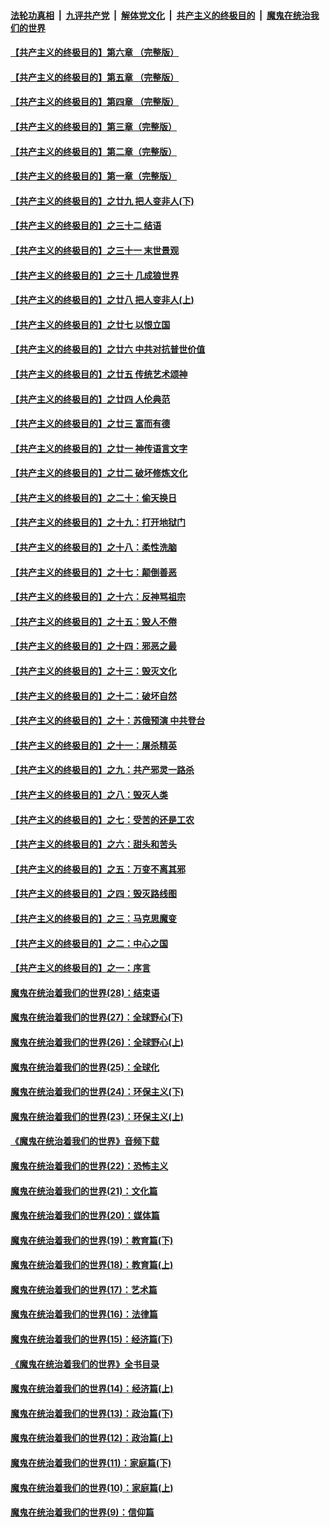 ####  [法轮功真相](../../../../basic/blob/master/README.md?t=04251801) &nbsp;|&nbsp; [九评共产党](../../../../9ping.md/blob/master/README.md?t=04251801) &nbsp;|&nbsp; [解体党文化](../../../../jtdwh.md/blob/master/README.md?t=04251801)  &nbsp;|&nbsp; [共产主义的终极目的](../../../../gczydzjmd.md/blob/master/README.md?t=04251801) &nbsp;|&nbsp; [魔鬼在统治我们的世界](../../../../mgztzwmdsj.md/blob/master/README.md?t=04251801) 

#### [【共产主义的终极目的】第六章 （完整版）](../pages/nsc422/n11428913.md?t=04251801) 

#### [【共产主义的终极目的】第五章 （完整版）](../pages/nsc422/n11428912.md?t=04251801) 

#### [【共产主义的终极目的】第四章 （完整版）](../pages/nsc422/n11428907.md?t=04251801) 

#### [【共产主义的终极目的】第三章（完整版）](../pages/nsc422/n11428848.md?t=04251801) 

#### [【共产主义的终极目的】第二章（完整版）](../pages/nsc422/n11428831.md?t=04251801) 

#### [【共产主义的终极目的】第一章（完整版）](../pages/nsc422/n11417651.md?t=04251801) 

#### [【共产主义的终极目的】之廿九 把人变非人(下)](../pages/nsc422/n11344140.md?t=04251801) 

#### [【共产主义的终极目的】之三十二 结语](../pages/nsc422/n11360535.md?t=04251801) 

#### [【共产主义的终极目的】之三十一 末世景观](../pages/nsc422/n11351129.md?t=04251801) 

#### [【共产主义的终极目的】之三十 几成狼世界](../pages/nsc422/n11348280.md?t=04251801) 

#### [【共产主义的终极目的】之廿八 把人变非人(上)](../pages/nsc422/n11340492.md?t=04251801) 

#### [【共产主义的终极目的】之廿七 以恨立国](../pages/nsc422/n11336944.md?t=04251801) 

#### [【共产主义的终极目的】之廿六 中共对抗普世价值](../pages/nsc422/n11324785.md?t=04251801) 

#### [【共产主义的终极目的】之廿五 传统艺术颂神](../pages/nsc422/n11296396.md?t=04251801) 

#### [【共产主义的终极目的】之廿四 人伦典范](../pages/nsc422/n11296397.md?t=04251801) 

#### [【共产主义的终极目的】之廿三 富而有德](../pages/nsc422/n11283598.md?t=04251801) 

#### [【共产主义的终极目的】之廿一 神传语言文字](../pages/nsc422/n11263265.md?t=04251801) 

#### [【共产主义的终极目的】之廿二 破坏修炼文化](../pages/nsc422/n11245728.md?t=04251801) 

#### [【共产主义的终极目的】之二十：偷天换日](../pages/nsc422/n11238846.md?t=04251801) 

#### [【共产主义的终极目的】之十九：打开地狱门](../pages/nsc422/n11206376.md?t=04251801) 

#### [【共产主义的终极目的】之十八：柔性洗脑](../pages/nsc422/n11199994.md?t=04251801) 

#### [【共产主义的终极目的】之十七：颠倒善恶](../pages/nsc422/n11179782.md?t=04251801) 

#### [【共产主义的终极目的】之十六：反神骂祖宗](../pages/nsc422/n11166798.md?t=04251801) 

#### [【共产主义的终极目的】之十五：毁人不倦](../pages/nsc422/n11166792.md?t=04251801) 

#### [【共产主义的终极目的】之十四：邪恶之最](../pages/nsc422/n11150249.md?t=04251801) 

#### [【共产主义的终极目的】之十三：毁灭文化](../pages/nsc422/n11135227.md?t=04251801) 

#### [【共产主义的终极目的】之十二：破坏自然](../pages/nsc422/n11135214.md?t=04251801) 

#### [【共产主义的终极目的】之十：苏俄预演 中共登台](../pages/nsc422/n11118424.md?t=04251801) 

#### [【共产主义的终极目的】之十一：屠杀精英](../pages/nsc422/n11118442.md?t=04251801) 

#### [【共产主义的终极目的】之九：共产邪灵一路杀](../pages/nsc422/n11114139.md?t=04251801) 

#### [【共产主义的终极目的】之八：毁灭人类](../pages/nsc422/n11108503.md?t=04251801) 

#### [【共产主义的终极目的】之七：受苦的还是工农](../pages/nsc422/n11101809.md?t=04251801) 

#### [【共产主义的终极目的】之六：甜头和苦头](../pages/nsc422/n11096971.md?t=04251801) 

#### [【共产主义的终极目的】之五：万变不离其邪](../pages/nsc422/n11091285.md?t=04251801) 

#### [【共产主义的终极目的】之四：毁灭路线图](../pages/nsc422/n11086284.md?t=04251801) 

#### [【共产主义的终极目的】之三：马克思魔变](../pages/nsc422/n11061941.md?t=04251801) 

#### [【共产主义的终极目的】之二：中心之国](../pages/nsc422/n11047728.md?t=04251801) 

#### [【共产主义的终极目的】之一：序言](../pages/nsc422/n11086077.md?t=04251801) 

#### [魔鬼在统治着我们的世界(28)：结束语](../pages/nsc422/n10936246.md?t=04251801) 

#### [魔鬼在统治着我们的世界(27)：全球野心(下)](../pages/nsc422/n10928319.md?t=04251801) 

#### [魔鬼在统治着我们的世界(26)：全球野心(上)](../pages/nsc422/n10900318.md?t=04251801) 

#### [魔鬼在统治着我们的世界(25)：全球化](../pages/nsc422/n10788205.md?t=04251801) 

#### [魔鬼在统治着我们的世界(24)：环保主义(下)](../pages/nsc422/n10695307.md?t=04251801) 

#### [魔鬼在统治着我们的世界(23)：环保主义(上)](../pages/nsc422/n10688613.md?t=04251801) 

#### [《魔鬼在统治着我们的世界》音频下载](../pages/nsc422/n10635553.md?t=04251801) 

#### [魔鬼在统治着我们的世界(22)：恐怖主义](../pages/nsc422/n10614727.md?t=04251801) 

#### [魔鬼在统治着我们的世界(21)：文化篇](../pages/nsc422/n10597706.md?t=04251801) 

#### [魔鬼在统治着我们的世界(20)：媒体篇](../pages/nsc422/n10586579.md?t=04251801) 

#### [魔鬼在统治着我们的世界(19)：教育篇(下)](../pages/nsc422/n10564808.md?t=04251801) 

#### [魔鬼在统治着我们的世界(18)：教育篇(上)](../pages/nsc422/n10526970.md?t=04251801) 

#### [魔鬼在统治着我们的世界(17)：艺术篇](../pages/nsc422/n10499093.md?t=04251801) 

#### [魔鬼在统治着我们的世界(16)：法律篇](../pages/nsc422/n10485969.md?t=04251801) 

#### [魔鬼在统治着我们的世界(15)：经济篇(下)](../pages/nsc422/n10469975.md?t=04251801) 

#### [《魔鬼在统治着我们的世界》全书目录](../pages/nsc422/n10464261.md?t=04251801) 

#### [魔鬼在统治着我们的世界(14)：经济篇(上)](../pages/nsc422/n10457370.md?t=04251801) 

#### [魔鬼在统治着我们的世界(13)：政治篇(下)](../pages/nsc422/n10448270.md?t=04251801) 

#### [魔鬼在统治着我们的世界(12)：政治篇(上)](../pages/nsc422/n10444576.md?t=04251801) 

#### [魔鬼在统治着我们的世界(11)：家庭篇(下)](../pages/nsc422/n10440961.md?t=04251801) 

#### [魔鬼在统治着我们的世界(10)：家庭篇(上)](../pages/nsc422/n10435448.md?t=04251801) 

#### [魔鬼在统治着我们的世界(9)：信仰篇](../pages/nsc422/n10432159.md?t=04251801) 

